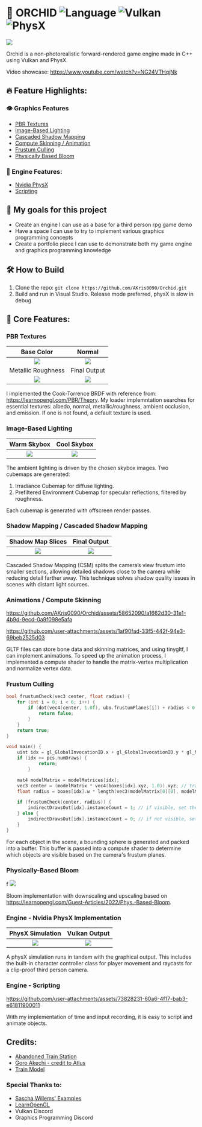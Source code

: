 # 🌸 ORCHID ![Language](https://img.shields.io/badge/Language-C%2B%2B-blue) ![Vulkan](https://img.shields.io/badge/API-Vulkan-red) ![PhysX](https://img.shields.io/badge/Physics-PhysX-yellow) 
![](README_IMAGES/Finals/main.png)  

Orchid is a non-photorealistic forward-rendered game engine made in C++ using Vulkan and PhysX. 

Video showcase: https://www.youtube.com/watch?v=NG24VTHqjNk

## 🔥 Feature Highlights:
### 👁️ Graphics Features
- [PBR Textures](#PBR-Textures)
- [Image-Based Lighting](#Image-Based-Lighting)
- [Cascaded Shadow Mapping](#Shadow-Mapping--Cascaded-Shadow-Mapping)
- [Compute Skinning / Animation](#Animations--Compute-Skinning)
- [Frustum Culling](#Frustum-Culling)
- [Physically Based Bloom](#Physically-Based-Bloom)
### 🔨 Engine Features:
- [Nvidia PhysX](#Engine---Nvidia-PhysX-Implementation)
- [Scripting](#Engine---Scripting)

## 🎯 My goals for this project
* Create an engine I can use as a base for a third person rpg game demo
* Have a space I can use to try to implement various graphics programming concepts
* Create a portfolio piece I can use to demonstrate both my game engine and graphics programming knowledge

## 🛠 How to Build
1. Clone the repo: `git clone https://github.com/AKris0090/Orchid.git`
2. Build and run in Visual Studio. Release mode preferred, physX is slow in debug

## 🌟 Core Features:

### PBR Textures
|                                                     Base Color                                                  |                                                     Normal                                                                    |
| :-------------------------------------------------------------------------------------------------------------: | :---------------------------------------------------------------------------------------------------------------------------: |
|                                      ![](README_IMAGES/pbr/basecolor.png)                                       |                                          ![](README_IMAGES/pbr/normal.png)                                                    |
|                                                     Metallic Roughness                                          |                                                     Final Output                                                              |
|                                      ![](README_IMAGES/pbr/metallicroughness.png)                               |                                          ![](README_IMAGES/pbr/combined.png)                                                  |

I implemented the Cook-Torrence BRDF with reference from: https://learnopengl.com/PBR/Theory. My loader implemntation searches for essential textures: albedo, normal, metallic/roughness, ambient occlusion, and emission. If one is not found, a default texture is used. 

### Image-Based Lighting
|                                      Warm Skybox                         |                     Cool Skybox                                          |
| :----------------------------------------------------------------------: | :----------------------------------------------------------------------: |
|                   ![](README_IMAGES/IBL/blaze.png)                       |                    ![](README_IMAGES/IBL/sky.png)                        |

The ambient lighting is driven by the chosen skybox images. Two cubemaps are generated:

1. Irradiance Cubemap for diffuse lighting.
2. Prefiltered Environment Cubemap for specular reflections, filtered by roughness.

Each cubemap is generated with offscreen render passes.

### Shadow Mapping / Cascaded Shadow Mapping

|                              Shadow Map Slices              |          Final Output                                 |
| :---------------------------------------------------------: | :---------------------------------------------------: |
|                   ![](README_IMAGES/CSM/combined.png)       |           ![](README_IMAGES/CSM/YvUQO8.png)           |

Cascaded Shadow Mapping (CSM) splits the camera’s view frustum into smaller sections, allowing detailed shadows close to the camera while reducing detail farther away. This technique solves shadow quality issues in scenes with distant light sources.

### Animations / Compute Skinning

https://github.com/AKris0090/Orchid/assets/58652090/a1662d30-31e1-4b9d-9ecd-0a9f098e5afa

https://github.com/user-attachments/assets/1af90fad-33f5-442f-94e3-69beb2525d03

GLTF files can store bone data and skinning matrices, and using tinygltf, I can implement animations. To speed up the animation process, I implemented a compute shader to handle the matrix-vertex multiplication and normalize vertex data.

### Frustum Culling

```cpp
bool frustumCheck(vec3 center, float radius) {
	for (int i = 0; i < 6; i++) {
		if (dot(vec4(center, 1.0f), ubo.frustumPlanes[i]) + radius < 0.0) { // check center+radius against each plane
			return false;
		}
	}
	return true;
}

void main() {
   	uint idx = gl_GlobalInvocationID.x + gl_GlobalInvocationID.y * gl_NumWorkGroups.x * gl_WorkGroupSize.x;
	if (idx >= pcs.numDraws) {
        	return;
    	}

	mat4 modelMatrix = modelMatrices[idx];
	vec3 center = (modelMatrix * vec4(boxes[idx].xyz, 1.0)).xyz; // transform bounding sphere into world space
	float radius = boxes[idx].w * length(vec3(modelMatrix[0][0], modelMatrix[1][0], modelMatrix[2][0])); // scale bounding sphere radius into world space

   	if (frustumCheck(center, radius)) {
		indirectDrawsOut[idx].instanceCount = 1; // if visible, set the draw instance count to 1
	} else {
		indirectDrawsOut[idx].instanceCount = 0; // if not visible, set the draw instance count to 1
	}
}
```

For each object in the scene, a bounding sphere is generated and packed into a buffer. This buffer is passed into a compute shader to determine which objects are visible based on the camera's frustum planes.

### Physically-Based Bloom
f
![](README_IMAGES/bloom/bloom.png)

Bloom implementation with downscaling and upscaling based on https://learnopengl.com/Guest-Articles/2022/Phys.-Based-Bloom. 

### Engine - Nvidia PhysX Implementation
|                              PhysX Simulation               |          Vulkan Output                                |
| :---------------------------------------------------------: | :---------------------------------------------------: |
|                   ![](README_IMAGES/physics/PVD.png)        |           ![](README_IMAGES/Finals/main.png)          |

A physX simulation runs in tandem with the graphical output. This includes the built-in character controller class for player movement and raycasts for a clip-proof third person camera.

### Engine - Scripting

https://github.com/user-attachments/assets/73828231-60a6-4f17-bab3-e61811900011

With my implementation of time and input recording, it is easy to script and animate objects.

## Credits:
* [Abandoned Train Station](https://sketchfab.com/3d-models/abandoned-underground-train-station-86cce05689704587ad295b49205304a8)
* [Goro Akechi - credit to Atlus](https://sketchfab.com/3d-models/goro-akechi-winter-elite-persona-5-8220905479194d749fc81feafe1ec80d)
* [Train Model](https://sketchfab.com/3d-models/free-subway-station-r46-subway-ae5aadde1c6f48a19b32b309417a669b)

### Special Thanks to:
* [Sascha Willems' Examples](https://github.com/SaschaWillems/Vulkan/tree/master/examples)
* [LearnOpenGL](https://learnopengl.com/)
* Vulkan Discord
* Graphics Programming Discord

